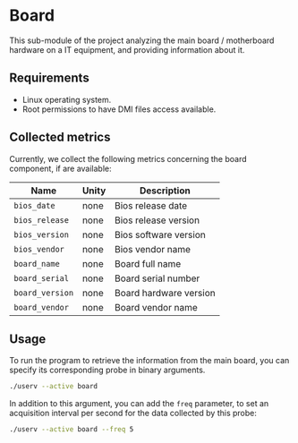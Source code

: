 # Board

This sub-module of the project analyzing the main board / motherboard hardware
on a IT equipment, and providing information about it.

## Requirements

* Linux operating system.
* Root permissions to have DMI files access available.

## Collected metrics

Currently, we collect the following metrics concerning the board component,
if are available:

|Name|Unity|Description|
|----|-----|-----------|
|`bios_date`|none|Bios release date|
|`bios_release`|none|Bios release version|
|`bios_version`|none|Bios software version|
|`bios_vendor`|none|Bios vendor name|
|`board_name`|none|Board full name|
|`board_serial`|none|Board serial number|
|`board_version`|none|Board hardware version|
|`board_vendor`|none|Board vendor name|

## Usage

To run the program to retrieve the information from the main board,
you can specify its corresponding probe in binary arguments.

```bash
./userv --active board
```

In addition to this argument, you can add the `freq` parameter,
to set an acquisition interval per second for the data collected by this probe:

```bash
./userv --active board --freq 5
```
